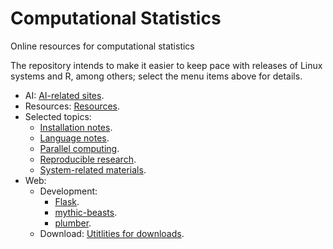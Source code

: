 # Computational Statistics

Online resources for computational statistics

The repository intends to make it easier to keep pace with releases of Linux systems and R, among others; select the menu items above for details.

- AI: [AI-related sites](AI.md).
- Resources: [Resources](resources.md).
- Selected topics:
    - [Installation notes](INSTALL.md).
    - [Language notes](languages.md).
    - [Parallel computing](parallel.md).
    - [Reproducible research](reproduce.md).
    - [System-related materials](systems.md).
- Web:
    - Development:
        * [Flask](Flask/README.md).
        * [mythic-beasts](mythic-beasts.md).
        * [plumber](plumber.md).
    - Download: [Utitlities for downloads](download.md).
